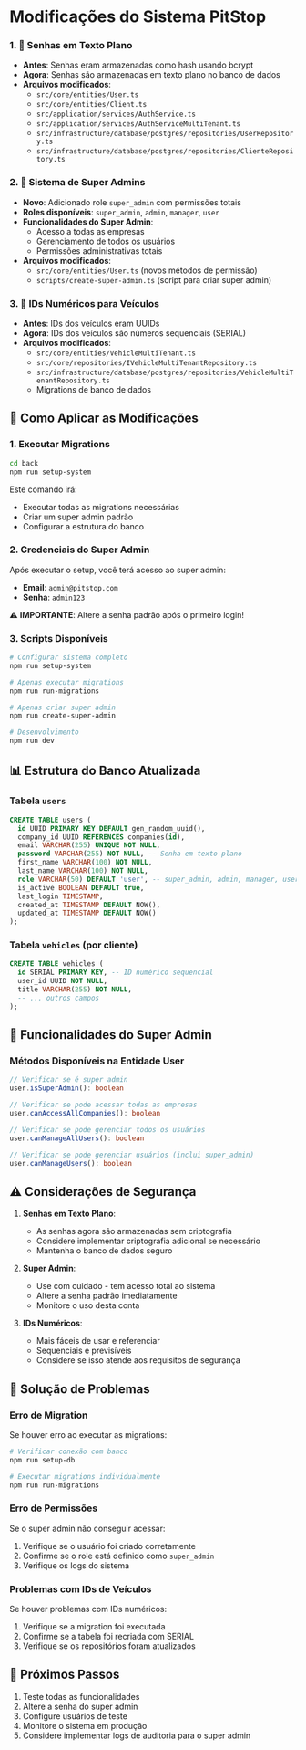 # Modificações do Sistema PitStop

### 1. 🔐 Senhas em Texto Plano
- **Antes**: Senhas eram armazenadas como hash usando bcrypt
- **Agora**: Senhas são armazenadas em texto plano no banco de dados
- **Arquivos modificados**:
  - `src/core/entities/User.ts`
  - `src/core/entities/Client.ts`
  - `src/application/services/AuthService.ts`
  - `src/application/services/AuthServiceMultiTenant.ts`
  - `src/infrastructure/database/postgres/repositories/UserRepository.ts`
  - `src/infrastructure/database/postgres/repositories/ClienteRepository.ts`

### 2. 👑 Sistema de Super Admins
- **Novo**: Adicionado role `super_admin` com permissões totais
- **Roles disponíveis**: `super_admin`, `admin`, `manager`, `user`
- **Funcionalidades do Super Admin**:
  - Acesso a todas as empresas
  - Gerenciamento de todos os usuários
  - Permissões administrativas totais
- **Arquivos modificados**:
  - `src/core/entities/User.ts` (novos métodos de permissão)
  - `scripts/create-super-admin.ts` (script para criar super admin)

### 3. 🔢 IDs Numéricos para Veículos
- **Antes**: IDs dos veículos eram UUIDs
- **Agora**: IDs dos veículos são números sequenciais (SERIAL)
- **Arquivos modificados**:
  - `src/core/entities/VehicleMultiTenant.ts`
  - `src/core/repositories/IVehicleMultiTenantRepository.ts`
  - `src/infrastructure/database/postgres/repositories/VehicleMultiTenantRepository.ts`
  - Migrations de banco de dados

## 🚀 Como Aplicar as Modificações

### 1. Executar Migrations
```bash
cd back
npm run setup-system
```

Este comando irá:
- Executar todas as migrations necessárias
- Criar um super admin padrão
- Configurar a estrutura do banco

### 2. Credenciais do Super Admin
Após executar o setup, você terá acesso ao super admin:
- **Email**: `admin@pitstop.com`
- **Senha**: `admin123`

⚠️ **IMPORTANTE**: Altere a senha padrão após o primeiro login!

### 3. Scripts Disponíveis

```bash
# Configurar sistema completo
npm run setup-system

# Apenas executar migrations
npm run run-migrations

# Apenas criar super admin
npm run create-super-admin

# Desenvolvimento
npm run dev
```

## 📊 Estrutura do Banco Atualizada

### Tabela `users`
```sql
CREATE TABLE users (
  id UUID PRIMARY KEY DEFAULT gen_random_uuid(),
  company_id UUID REFERENCES companies(id),
  email VARCHAR(255) UNIQUE NOT NULL,
  password VARCHAR(255) NOT NULL, -- Senha em texto plano
  first_name VARCHAR(100) NOT NULL,
  last_name VARCHAR(100) NOT NULL,
  role VARCHAR(50) DEFAULT 'user', -- super_admin, admin, manager, user
  is_active BOOLEAN DEFAULT true,
  last_login TIMESTAMP,
  created_at TIMESTAMP DEFAULT NOW(),
  updated_at TIMESTAMP DEFAULT NOW()
);
```

### Tabela `vehicles` (por cliente)
```sql
CREATE TABLE vehicles (
  id SERIAL PRIMARY KEY, -- ID numérico sequencial
  user_id UUID NOT NULL,
  title VARCHAR(255) NOT NULL,
  -- ... outros campos
);
```

## 🔧 Funcionalidades do Super Admin

### Métodos Disponíveis na Entidade User
```typescript
// Verificar se é super admin
user.isSuperAdmin(): boolean

// Verificar se pode acessar todas as empresas
user.canAccessAllCompanies(): boolean

// Verificar se pode gerenciar todos os usuários
user.canManageAllUsers(): boolean

// Verificar se pode gerenciar usuários (inclui super_admin)
user.canManageUsers(): boolean
```

## ⚠️ Considerações de Segurança

1. **Senhas em Texto Plano**: 
   - As senhas agora são armazenadas sem criptografia
   - Considere implementar criptografia adicional se necessário
   - Mantenha o banco de dados seguro

2. **Super Admin**:
   - Use com cuidado - tem acesso total ao sistema
   - Altere a senha padrão imediatamente
   - Monitore o uso desta conta

3. **IDs Numéricos**:
   - Mais fáceis de usar e referenciar
   - Sequenciais e previsíveis
   - Considere se isso atende aos requisitos de segurança

## 🐛 Solução de Problemas

### Erro de Migration
Se houver erro ao executar as migrations:
```bash
# Verificar conexão com banco
npm run setup-db

# Executar migrations individualmente
npm run run-migrations
```

### Erro de Permissões
Se o super admin não conseguir acessar:
1. Verifique se o usuário foi criado corretamente
2. Confirme se o role está definido como `super_admin`
3. Verifique os logs do sistema

### Problemas com IDs de Veículos
Se houver problemas com IDs numéricos:
1. Verifique se a migration foi executada
2. Confirme se a tabela foi recriada com SERIAL
3. Verifique se os repositórios foram atualizados

## 📝 Próximos Passos

1. Teste todas as funcionalidades
2. Altere a senha do super admin
3. Configure usuários de teste
4. Monitore o sistema em produção
5. Considere implementar logs de auditoria para o super admin

